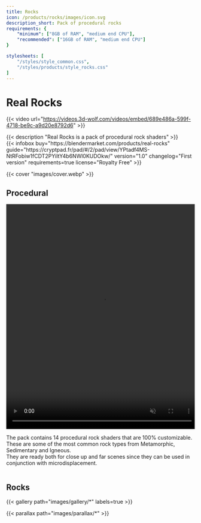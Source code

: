 ```yaml
---
title: Rocks
icon: /products/rocks/images/icon.svg
description_short: Pack of procedural rocks
requirements: {
    "minimum": ["8GB of RAM", "medium end CPU"],
    "recommended": ["16GB of RAM", "medium end CPU"]
}

stylesheets: [
    "/styles/style_common.css",
    "/styles/products/style_rocks.css"
]
---
```


# Real Rocks

{{< video url="https://videos.3d-wolf.com/videos/embed/689e486a-599f-4718-be9c-a9d20e8792d6" >}}

<div class="space"></div>

<div class="halfpage">
    <div class="column">
	{{< description "Real Rocks is a pack of procedural rock shaders" >}}
    </div>
    <div class="column">
	{{< infobox
	    buy="https://blendermarket.com/products/real-rocks"
	    guide="https://cryptpad.fr/pad/#/2/pad/view/YPtadf4MS-NtRFobiw1fCDT2PYiItY4b6NWl0KUDOkw/"
	    version="1.0"
	    changelog="First version"
	    requirements=true
	    license="Royalty Free"
	>}}
    </div>
</div>

<div class="space"></div>

{{< cover "images/cover.webp" >}}

## Procedural
<div class="halfpage">
    <div class="column panel">
	<video width="512" height="600" autoplay muted loop>
	<source src="/products/rocks/images/turntable.webm" type="video/webm">
    </video>
    </div>
    <div class="column desc">
	    <p>The pack contains 14 procedural rock shaders that are 100% customizable.<br>
    These are some of the most common rock types from Metamorphic, Sedimentary and Igneous.<br>
    They are ready both for close up and far scenes since they can be used in conjunction with microdisplacement.</p>
    </div>
</div>

<div class="space"></div>

<h2>Rocks</h2>
{{< gallery path="images/gallery/*" labels=true >}}

{{< parallax path="images/parallax/*" >}}
